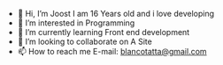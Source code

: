 - 👋 Hi, I’m Joost I am 16 Years old and i love developing
- 👀 I’m interested in Programming
- 🌱 I’m currently learning Front end development
- 💞️ I’m looking to collaborate on A Site
- 📫 How to reach me E-mail: blancotatta@gmail.com

